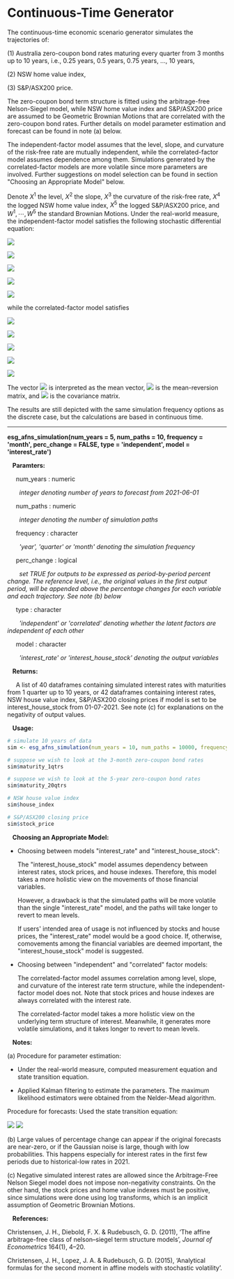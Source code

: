 # Continuous-Time Generator

The continuous-time economic scenario generator simulates the trajectories of: 

(1) Australia zero-coupon bond rates maturing every quarter from 3 months up to 10 years, i.e., 0.25 years, 0.5 years, 0.75 years, ..., 10 years, 

(2) NSW home value index,  

(3) S&P/ASX200 price. 

The zero-coupon bond term structure is fitted using the arbitrage-free Nelson-Siegel model, while NSW home value index and S&P/ASX200 price are assumed to be Geometric Brownian Motions that are correlated with the zero-coupon bond rates. Further details on model parameter estimation and forecast can be found in note (a) below. 

The independent-factor model assumes that the level, slope, and curvature of the risk-free rate are mutually independent, while the correlated-factor model assumes dependence among them. Simulations generated by the correlated-factor models are more volatile since more parameters are involved. Further suggestions on model selection can be found in section "Choosing an Appropriate Model" below. 

Denote $X^1$ the level, $X^2$ the slope, $X^3$ the curvature of the risk-free rate, $X^4$ the logged NSW home value index, $X^5$ the logged S&P/ASX200 price, and $W^1, \cdots, W^5$ the standard Brownian Motions. Under the real-world measure, the independent-factor model satisfies the following stochastic differential equation: 

![](https://latex.codecogs.com/svg.image?dX_t^1&space;=&space;[\theta_1&space;-&space;\kappa_{11}X_t^1&space;]dt&space;&plus;&space;\sigma_{11}&space;dW_t^1,)

![](https://latex.codecogs.com/svg.image?dX_t^2&space;=&space;[\theta_2&space;-&space;\kappa_{22}&space;X_t^2&space;]dt&space;&plus;&space;\sigma_{22}&space;dW_t^2,)

![](https://latex.codecogs.com/svg.image?dX_t^3&space;=&space;[\theta_3&space;-\kappa_{33}&space;X_t^3]&space;dt&space;&plus;&space;\sigma_{33}&space;dW_t^3,)

![](https://latex.codecogs.com/svg.image?dX_t^4&space;=&space;[\theta_4&space;&plus;&space;X_t^1&space;&plus;&space;X_t^2]dt&space;&plus;&space;\sum_{i=1}^4&space;\sigma_{4i}&space;dW_t^i,)

![](https://latex.codecogs.com/svg.image?dX_t^5&space;=&space;[\theta_5&space;&plus;&space;X_t^1&space;&plus;&space;X_t^2]dt&space;&plus;&space;\sum_{i=1}^5&space;\sigma_{5i}&space;dW_t^i&space;,)

while the correlated-factor model satisfies 

![](https://latex.codecogs.com/svg.image?dX_t^1&space;=&space;[\theta_1&space;-&space;\sum_{i=1}^3&space;\kappa_{1i}&space;X_t^i&space;]dt&space;&plus;&space;\sigma_{11}&space;dW_t^1,)

![](https://latex.codecogs.com/svg.image?dX_t^2&space;=&space;[\theta_2&space;-&space;\sum_{i=1}^3&space;\kappa_{2i}&space;X_t^i]dt&space;&plus;&space;\sum_{i=1}^2&space;\sigma_{2i}&space;dW_t^i,)

![](https://latex.codecogs.com/svg.image?dX_t^3&space;=&space;[\theta_3&space;-&space;\sum_{i=1}^3&space;\kappa_{3i}&space;X_t^i]&space;dt&space;&space;&plus;&space;\sum_{i=1}^3&space;\sigma_{3i}&space;dW_t^i,)

![](https://latex.codecogs.com/svg.image?dX_t^4&space;=&space;[\theta_4&space;&plus;&space;X_t^1&space;&plus;&space;X_t^2]&space;dt&space;&plus;&space;\sum_{i=1}^4&space;\sigma_{4i}&space;dW_t^i,)

![](https://latex.codecogs.com/svg.image?dX_t^5&space;=&space;[\theta_5&space;&plus;&space;X_t^1&space;&plus;&space;X_t^2]&space;dt&space;&plus;&space;\sum_{i=1}^5&space;\sigma_{5i}&space;dW_t^i.)

The vector ![](https://latex.codecogs.com/svg.image?(\theta_1,&space;\cdots,&space;\theta_5)^\top) is interpreted as the mean vector, ![](https://latex.codecogs.com/svg.image?K&space;=&space;(\kappa_{ij})) is the mean-reversion matrix, and ![](https://latex.codecogs.com/svg.image?\Sigma&space;=&space;(\sigma_{ij})) is the covariance matrix. 

The results are still depicted with the same simulation frequency options as the discrete case, but the calculations are based in continuous time. 

---

**esg_afns_simulation(num_years = 5, num_paths = 10, frequency = 'month', perc_change = FALSE, type = 'independent', model = 'interest_rate')**

&nbsp;&nbsp; **Paramters:**

&nbsp;&nbsp;&nbsp;&nbsp; num_years : numeric

&nbsp;&nbsp;&nbsp;&nbsp;&nbsp;&nbsp; *integer denoting number of years to forecast from 2021-06-01*

&nbsp;&nbsp;&nbsp;&nbsp; num_paths : numeric

&nbsp;&nbsp;&nbsp;&nbsp;&nbsp;&nbsp; *integer denoting the number of simulation paths*

&nbsp;&nbsp;&nbsp;&nbsp; frequency : character

&nbsp;&nbsp;&nbsp;&nbsp;&nbsp;&nbsp; *'year', 'quarter' or 'month' denoting the simulation frequency*

&nbsp;&nbsp;&nbsp;&nbsp; perc_change : logical

&nbsp;&nbsp;&nbsp;&nbsp;&nbsp;&nbsp; *set TRUE for outputs to be expressed as period-by-period percent change. The reference level, i.e., the original values in the first output period, will be appended above the percentage changes for each variable and each trajectory. See note (b) below*

&nbsp;&nbsp;&nbsp;&nbsp; type : character

&nbsp;&nbsp;&nbsp;&nbsp;&nbsp;&nbsp; *'independent' or 'correlated' denoting whether the latent factors are independent of each other*

&nbsp;&nbsp;&nbsp;&nbsp; model : character

&nbsp;&nbsp;&nbsp;&nbsp;&nbsp;&nbsp; *'interest_rate' or 'interest_house_stock' denoting the output variables*

&nbsp;&nbsp; **Returns:**

&nbsp;&nbsp;&nbsp;&nbsp; A list of 40 dataframes containing simulated interest rates with maturities from 1 quarter up to 10 years, or 42 dataframes containing interest rates, NSW house value index, S&P/ASX200 closing prices if model is set to be interest_house_stock from 01-07-2021. See note (c) for explanations on the negativity of output values. 

&nbsp;&nbsp; **Usage:**

```r
# simulate 10 years of data 
sim <- esg_afns_simulation(num_years = 10, num_paths = 10000, frequency = 'year', type = 'independent', model = 'interest_house_stock')

# suppose we wish to look at the 3-month zero-coupon bond rates
sim$maturity_1qtrs

# suppose we wish to look at the 5-year zero-coupon bond rates
sim$maturity_20qtrs

# NSW house value index 
sim$house_index

# S&P/ASX200 closing price 
sim$stock_price 
```

&nbsp;&nbsp; **Choosing an Appropriate Model:**

* Choosing between models "interest_rate" and "interest_house_stock":  
    
    The "interest_house_stock" model assumes dependency between interest rates, stock prices, and house indexes. Therefore, this model takes a more holistic view on the movements of those financial variables. 
        
    However, a drawback is that the simulated paths will be more volatile than the single "interest_rate" model, and the paths will take longer to revert to mean levels. 
    
    If users' intended area of usage is not influenced by stocks and house prices, the "interest_rate" model would be a good choice. If, otherwise, comovements among the financial variables are deemed important, the "interest_house_stock" model is suggested. 

* Choosing between "independent" and "correlated" factor models:

    The correlated-factor model assumes correlation among level, slope, and curvature of the interest rate term structure, while the independent-factor model does not. Note that stock prices and house indexes are always correlated with the interest rate. 
    
    The correlated-factor model takes a more holistic view on the underlying term structure of interest. Meanwhile, it generates more volatile simulations, and it takes longer to revert to mean levels. 

&nbsp;&nbsp; **Notes:**

(a) Procedure for parameter estimation: 
        
 * Under the real-world measure, computed measurement equation and state transition equation. 
            
 * Applied Kalman filtering to estimate the parameters. The maximum likelihood estimators were obtained from the Nelder-Mead algorithm. 
            
 Procedure for forecasts: Used the state transition equation: 
         
 ![](https://latex.codecogs.com/svg.image?X_{t&plus;\Delta&space;t}&space;=&space;\int_0^{\Delta&space;t}&space;\exp(-K&space;s)ds&space;\theta&space;&plus;&space;\exp(-K&space;\Delta&space;t)&space;X_t&space;&plus;&space;\eta_t,&space;\eta_t&space;\sim&space;\mathcal{N}&space;(0,Q),)
 ![](https://latex.codecogs.com/svg.image?Q&space;=&space;\int_0^{\Delta&space;t}&space;\exp(-K&space;s)&space;\Sigma&space;\Sigma^\top&space;\exp(-K^\top&space;s)&space;ds)

  (b) Large values of percentage change can appear if the original forecasts are near-zero, or if the Gaussian noise is large, though with low probabilities. This happens especially for interest rates in the first few periods due to historical-low rates in 2021. 

  (c) Negative simulated interest rates are allowed since the Arbitrage-Free Nelson Siegel model does not impose non-negativity constraints. On the other hand, the stock prices and home value indexes must be positive, since simulations were done using log transforms, which is an implicit assumption of Geometric Brownian Motions. 

&nbsp;&nbsp; **References:**

Christensen, J. H., Diebold, F. X. & Rudebusch, G. D. (2011), ‘The affine arbitrage-free class of nelson–siegel term structure models’, _Journal of Econometrics_ 164(1), 4–20.

Christensen, J. H., Lopez, J. A. & Rudebusch, G. D. (2015), ‘Analytical formulas for the second moment in affine models with stochastic volatility’.
